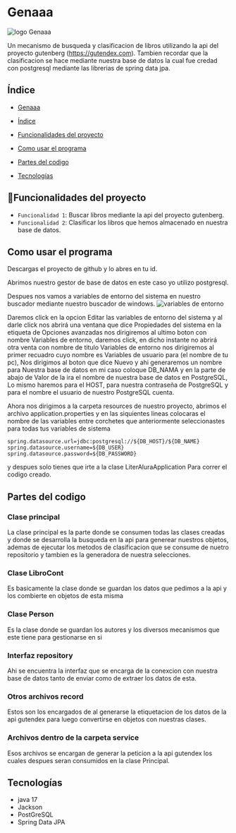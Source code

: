 # Genaaa

![logo Genaaa](https://github.com/JonathanStevenCM/LiterAlura/assets/74932904/8e2bb5a3-0a5e-42a5-a8f5-a5011dd38003)

Un mecanismo de busqueda y clasificacion de libros utilizando la api del proyecto gutenberg (https://gutendex.com).
Tambien recordar que la clasificacion se hace mediante nuestra base de datos la cual fue credad con postgresql mediante
las librerias de spring data jpa.

## Índice

* [Genaaa](#Genaaa)

- [Índice](#índice)

- [Funcionalidades del proyecto](#Funcionalidades-del-proyecto)

- [Como usar el programa](#Como-usar-el-programa)

- [Partes del codigo](#Partes-del-codigo)

- [Tecnologías](#Tecnologías)

## :hammer:Funcionalidades del proyecto

- `Funcionalidad 1`: Buscar libros mediante la api del proyecto gutenberg.
- `Funcionalidad 2`: Clasificar los libros que hemos almacenado en nuestra base de datos.

## Como usar el programa
Descargas el proyecto de github y lo abres en tu id.

Abrimos nuestro gestor de base de datos en este caso yo utilizo postgresql.

Despues nos vamos a variables de entorno del sistema en nuestro buscador mediante nuestro buscador de windows.
![variables de entorno](https://github.com/JonathanStevenCM/LiterAlura/assets/74932904/f84675f7-1e15-4c48-b8c9-938ed1421276)

Daremos click en la opcion Editar las variables de entorno del sistema y al darle click nos abrirá 
una ventana que dice Propiedades del sistema en la etiqueta de Opciones avanzadas nos dirigiremos al ultimo boton
con nombre Variables de entorno, daremos click, en dicho instante no abrirá otra venta con nombre de titulo
Variables de entorno nos dirigiremos al primer recuadro cuyo nombre es Variables de usuario para (el nombre de tu pc),
Nos dirigimos al boton que dice Nuevo y ahi generaremos un nombre para Nuestra base de datos en mi caso coloque DB_NAMA y
en la parte de abajo de Valor de la ira el nombre de nuestra base de datos en PostgreSQL, Lo mismo haremos para el HOST,
para nuestra contraseña de PostgreSQL  y para el nombre el usuario de nuestro PostgreSQL cuenta.

Ahora nos dirigimos a la carpeta resources de nuestro proyecto, abrimos el archivo application.properties y en las siquientes lineas
colocaras el nombre de las variables entre corchetes que anteriormente seleccionastes para todas tus variables de sistema
```
spring.datasource.url=jdbc:postgresql://${DB_HOST}/${DB_NAME}
spring.datasource.username=${DB_USER}
spring.datasource.password=${DB_PASSWORD}
```

y despues solo tienes que irte a la clase LiterAluraApplication Para correr el codigo creado.

## Partes del codigo


### Clase principal

La clase principal es la parte donde se consumen todas las clases creadas y donde se desarrolla la busqueda en la api para 
generear nuestros objetos, ademas de ejecutar los metodos de clasificacion que se consume de nuetro repositorio y tambien
es la generadora de nuestra selecciones.

### Clase LibroCont

Es basicamente la clase donde se guardan los datos que pedimos a la api y los combierte en objetos de esta misma

### Clase Person

Es la clase donde se guardan los autores y los diversos mecanismos que este tiene para gestionarse en si

### Interfaz repository

Ahi se encuentra la interfaz que se encarga de la conexcion con nuestra base de datos tanto de enviar como
de extraer los datos de esta.

### Otros archivos record

Estos son los encargados de al generarse la etiquetacion de los datos de la api gutendex para luego 
convertirse en objetos con nuestras clases.

### Archivos dentro de la carpeta service

Esos archivos se encargan de generar la peticion a la api gutendex los cuales despues seran consumidos
en la clase Principal.



## Tecnologías

- java 17
- Jackson
- PostGreSQL
- Spring Data JPA

